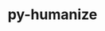 ---
title: "py-humanize"
layout: cache
categories: [package, develop]
meta: {"versions": ["4.6.0", "4.9.0"], "compilers": ["gcc@=11.4.0", "gcc@=9.4.0", "oneapi@=2024.0.0", "oneapi@=2024.2.0"], "oss": ["ubuntu20.04", "ubuntu22.04"], "platforms": ["linux"], "targets": ["ppc64le", "x86_64_v3"], "stacks": ["e4s", "e4s-oneapi", "e4s-power", "root"], "num_specs": 16, "num_specs_by_stack": {"e4s-power": 4, "root": 16, "e4s": 7, "e4s-oneapi": 5}}
spec_details: [{"hash": "4u6whdyse747mnk4xmzuyaisxcy7wjyd", "compiler": "gcc@=9.4.0", "versions": ["4.9.0"], "os": "ubuntu20.04", "platform": "linux", "target": "ppc64le", "variants": ["build_system=python_pip"], "stacks": ["e4s-power", "root"], "size": "-", "tarball": "https://binaries.spack.io/develop/build_cache/linux-ubuntu20.04-ppc64le/gcc-9.4.0/py-humanize-4.9.0/linux-ubuntu20.04-ppc64le-gcc-9.4.0-py-humanize-4.9.0-4u6whdyse747mnk4xmzuyaisxcy7wjyd.spack"}, {"hash": "ucurjndmgywxlfwfxafaxqmmqnbrkppr", "compiler": "gcc@=9.4.0", "versions": ["4.9.0"], "os": "ubuntu20.04", "platform": "linux", "target": "ppc64le", "variants": ["build_system=python_pip"], "stacks": ["e4s-power", "root"], "size": "-", "tarball": "https://binaries.spack.io/develop/build_cache/linux-ubuntu20.04-ppc64le/gcc-9.4.0/py-humanize-4.9.0/linux-ubuntu20.04-ppc64le-gcc-9.4.0-py-humanize-4.9.0-ucurjndmgywxlfwfxafaxqmmqnbrkppr.spack"}, {"hash": "xtsgxf3rx4w5oy7wfkcff6rowqs4jjl2", "compiler": "gcc@=9.4.0", "versions": ["4.9.0"], "os": "ubuntu20.04", "platform": "linux", "target": "ppc64le", "variants": ["build_system=python_pip"], "stacks": ["e4s-power", "root"], "size": "-", "tarball": "https://binaries.spack.io/develop/build_cache/linux-ubuntu20.04-ppc64le/gcc-9.4.0/py-humanize-4.9.0/linux-ubuntu20.04-ppc64le-gcc-9.4.0-py-humanize-4.9.0-xtsgxf3rx4w5oy7wfkcff6rowqs4jjl2.spack"}, {"hash": "irx2srhrc5fl64au5jjyqfbwipulcrkj", "compiler": "gcc@=9.4.0", "versions": ["4.9.0"], "os": "ubuntu20.04", "platform": "linux", "target": "ppc64le", "variants": ["build_system=python_pip"], "stacks": ["e4s-power", "root"], "size": "-", "tarball": "https://binaries.spack.io/develop/build_cache/linux-ubuntu20.04-ppc64le/gcc-9.4.0/py-humanize-4.9.0/linux-ubuntu20.04-ppc64le-gcc-9.4.0-py-humanize-4.9.0-irx2srhrc5fl64au5jjyqfbwipulcrkj.spack"}, {"hash": "hblscsz2l3vw7f7odpwiqzcw7bnugmv6", "compiler": "gcc@=11.4.0", "versions": ["4.6.0"], "os": "ubuntu22.04", "platform": "linux", "target": "x86_64_v3", "variants": ["build_system=python_pip"], "stacks": ["e4s", "root"], "size": "-", "tarball": "https://binaries.spack.io/develop/build_cache/linux-ubuntu22.04-x86_64_v3/gcc-11.4.0/py-humanize-4.6.0/linux-ubuntu22.04-x86_64_v3-gcc-11.4.0-py-humanize-4.6.0-hblscsz2l3vw7f7odpwiqzcw7bnugmv6.spack"}, {"hash": "iuekukldujuai3247qfgzctllajnga7w", "compiler": "gcc@=11.4.0", "versions": ["4.9.0"], "os": "ubuntu22.04", "platform": "linux", "target": "x86_64_v3", "variants": ["build_system=python_pip"], "stacks": ["e4s", "root"], "size": "-", "tarball": "https://binaries.spack.io/develop/build_cache/linux-ubuntu22.04-x86_64_v3/gcc-11.4.0/py-humanize-4.9.0/linux-ubuntu22.04-x86_64_v3-gcc-11.4.0-py-humanize-4.9.0-iuekukldujuai3247qfgzctllajnga7w.spack"}, {"hash": "otjbugw4gkr5lgvqsx5xo3hcqrwha7r4", "compiler": "gcc@=11.4.0", "versions": ["4.9.0"], "os": "ubuntu22.04", "platform": "linux", "target": "x86_64_v3", "variants": ["build_system=python_pip"], "stacks": ["e4s", "root"], "size": "-", "tarball": "https://binaries.spack.io/develop/build_cache/linux-ubuntu22.04-x86_64_v3/gcc-11.4.0/py-humanize-4.9.0/linux-ubuntu22.04-x86_64_v3-gcc-11.4.0-py-humanize-4.9.0-otjbugw4gkr5lgvqsx5xo3hcqrwha7r4.spack"}, {"hash": "nm3n62tmqzljiwhdyjx3jekfph5jerbg", "compiler": "gcc@=11.4.0", "versions": ["4.9.0"], "os": "ubuntu22.04", "platform": "linux", "target": "x86_64_v3", "variants": ["build_system=python_pip"], "stacks": ["e4s", "root"], "size": "-", "tarball": "https://binaries.spack.io/develop/build_cache/linux-ubuntu22.04-x86_64_v3/gcc-11.4.0/py-humanize-4.9.0/linux-ubuntu22.04-x86_64_v3-gcc-11.4.0-py-humanize-4.9.0-nm3n62tmqzljiwhdyjx3jekfph5jerbg.spack"}, {"hash": "sxtp5byevgonbzllhsuthbfcluaqgvdf", "compiler": "gcc@=11.4.0", "versions": ["4.6.0"], "os": "ubuntu22.04", "platform": "linux", "target": "x86_64_v3", "variants": ["build_system=python_pip"], "stacks": ["e4s", "root"], "size": "-", "tarball": "https://binaries.spack.io/develop/build_cache/linux-ubuntu22.04-x86_64_v3/gcc-11.4.0/py-humanize-4.6.0/linux-ubuntu22.04-x86_64_v3-gcc-11.4.0-py-humanize-4.6.0-sxtp5byevgonbzllhsuthbfcluaqgvdf.spack"}, {"hash": "qgt3qrdwk6upg57izvhrkctrsvfutlms", "compiler": "gcc@=11.4.0", "versions": ["4.9.0"], "os": "ubuntu22.04", "platform": "linux", "target": "x86_64_v3", "variants": ["build_system=python_pip"], "stacks": ["e4s", "root"], "size": "-", "tarball": "https://binaries.spack.io/develop/build_cache/linux-ubuntu22.04-x86_64_v3/gcc-11.4.0/py-humanize-4.9.0/linux-ubuntu22.04-x86_64_v3-gcc-11.4.0-py-humanize-4.9.0-qgt3qrdwk6upg57izvhrkctrsvfutlms.spack"}, {"hash": "7o2dcwvzpsajtoj6myaiohr4yyn5ccgr", "compiler": "gcc@=11.4.0", "versions": ["4.9.0"], "os": "ubuntu22.04", "platform": "linux", "target": "x86_64_v3", "variants": ["build_system=python_pip"], "stacks": ["e4s", "root"], "size": "-", "tarball": "https://binaries.spack.io/develop/build_cache/linux-ubuntu22.04-x86_64_v3/gcc-11.4.0/py-humanize-4.9.0/linux-ubuntu22.04-x86_64_v3-gcc-11.4.0-py-humanize-4.9.0-7o2dcwvzpsajtoj6myaiohr4yyn5ccgr.spack"}, {"hash": "kiczeowzmfkigu4rmhpbtnjtnv42ap36", "compiler": "oneapi@=2024.0.0", "versions": ["4.9.0"], "os": "ubuntu22.04", "platform": "linux", "target": "x86_64_v3", "variants": ["build_system=python_pip"], "stacks": ["e4s-oneapi", "root"], "size": "-", "tarball": "https://binaries.spack.io/develop/build_cache/linux-ubuntu22.04-x86_64_v3/oneapi-2024.0.0/py-humanize-4.9.0/linux-ubuntu22.04-x86_64_v3-oneapi-2024.0.0-py-humanize-4.9.0-kiczeowzmfkigu4rmhpbtnjtnv42ap36.spack"}, {"hash": "qprzvphh5z4rrat7knoevq4kuqzg7ulz", "compiler": "oneapi@=2024.0.0", "versions": ["4.9.0"], "os": "ubuntu22.04", "platform": "linux", "target": "x86_64_v3", "variants": ["build_system=python_pip"], "stacks": ["e4s-oneapi", "root"], "size": "-", "tarball": "https://binaries.spack.io/develop/build_cache/linux-ubuntu22.04-x86_64_v3/oneapi-2024.0.0/py-humanize-4.9.0/linux-ubuntu22.04-x86_64_v3-oneapi-2024.0.0-py-humanize-4.9.0-qprzvphh5z4rrat7knoevq4kuqzg7ulz.spack"}, {"hash": "ypfo5ik6v7hrirwrqtmrh2tw7ee7hjgi", "compiler": "oneapi@=2024.0.0", "versions": ["4.9.0"], "os": "ubuntu22.04", "platform": "linux", "target": "x86_64_v3", "variants": ["build_system=python_pip"], "stacks": ["e4s-oneapi", "root"], "size": "-", "tarball": "https://binaries.spack.io/develop/build_cache/linux-ubuntu22.04-x86_64_v3/oneapi-2024.0.0/py-humanize-4.9.0/linux-ubuntu22.04-x86_64_v3-oneapi-2024.0.0-py-humanize-4.9.0-ypfo5ik6v7hrirwrqtmrh2tw7ee7hjgi.spack"}, {"hash": "f5hcjlhnru4vbtrfjw3p2ut7vdtxtsvi", "compiler": "oneapi@=2024.0.0", "versions": ["4.9.0"], "os": "ubuntu22.04", "platform": "linux", "target": "x86_64_v3", "variants": ["build_system=python_pip"], "stacks": ["e4s-oneapi", "root"], "size": "-", "tarball": "https://binaries.spack.io/develop/build_cache/linux-ubuntu22.04-x86_64_v3/oneapi-2024.0.0/py-humanize-4.9.0/linux-ubuntu22.04-x86_64_v3-oneapi-2024.0.0-py-humanize-4.9.0-f5hcjlhnru4vbtrfjw3p2ut7vdtxtsvi.spack"}, {"hash": "b5q3k6skdxliqqi2wjoyrskt4ywnns4b", "compiler": "oneapi@=2024.2.0", "versions": ["4.9.0"], "os": "ubuntu22.04", "platform": "linux", "target": "x86_64_v3", "variants": ["build_system=python_pip"], "stacks": ["e4s-oneapi", "root"], "size": "-", "tarball": "https://binaries.spack.io/develop/build_cache/linux-ubuntu22.04-x86_64_v3/oneapi-2024.2.0/py-humanize-4.9.0/linux-ubuntu22.04-x86_64_v3-oneapi-2024.2.0-py-humanize-4.9.0-b5q3k6skdxliqqi2wjoyrskt4ywnns4b.spack"}]
---